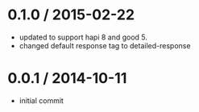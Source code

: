 
0.1.0 / 2015-02-22
==================

  * updated to support hapi 8 and good 5.
  * changed default response tag to detailed-response


0.0.1 / 2014-10-11 
==================

  * initial commit
